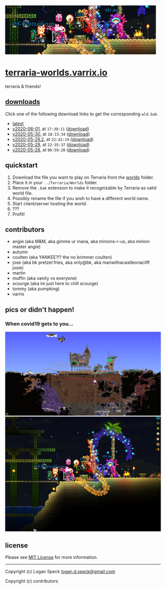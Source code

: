 ![](assets/images/header.png)

# [terraria-worlds.varrix.io]

terraria & friends!

## [downloads]
Click one of the following download links to get the corresponding `wld.bak`.

- [latest]
- [v2020-06-01], at `17:39:11` ([download](https://github.com/varrix/terraria-worlds.varrix.io/releases/download/v2020-06-01/expertclass-2020_06_01_17.39.11.wld.bak))
- [v2020-05-30], at `18:15:34` ([download](https://github.com/varrix/terraria-worlds.varrix.io/releases/download/v2020-05-30/expertclass-2020_05_30_18.15.34.wld.bak))
- [v2020-05-29.2], at `22:42:19` ([download](https://github.com/varrix/terraria-worlds.varrix.io/releases/download/v2020-05-29.2/expertclass-2020_05_29_22.42.19.wld.bak))
- [v2020-05-29], at `22:35:37` ([download](https://github.com/varrix/terraria-worlds.varrix.io/releases/download/v2020-05-29/expertclass-2020_05_29_22.35.37.wld.bak))
- [v2020-05-28], at `00:59:28` ([download](https://github.com/varrix/terraria-worlds.varrix.io/releases/download/v2020-05-28/expertclass-2020_05_28_00.59.28.wld.bak))



## quickstart

1. Download the file you want to play on Terraria from the [worlds](worlds/) folder.
2. Place it in your `../Terraria/Worlds` folder.
3. Remove the `.bak` extension to make it recognizable by Terraria as valid world file.
4. Possibly rename the file if you wish to have a different world name.
5. Start client/server hosting the world.
6. ???
7. Profit!

## contributors
- angie (aka M&M, aka gimme ur mana, aka minions-r-us, aka minion master angie)
- autumn
- coulten (aka YANKEE?!? the no brimmer coulten)
- jose (aka bk pretzel fries, aka only@bk, aka manwithacastleonacliff josie)
- martin
- muffin (aka vanity vs everyone)
- scourge (aka im just here to chill scourge)
- tommy (aka pumpking)
- varrix

## pics or didn't happen!

### When covid19 gets to you...

![](assets/images/aaaaaaaaaa.png)
![](assets/images/c19-is-getting-to-us.png)

## license
Please see [MIT License](LICENSE) for more information.

---

Copyright (c) Logan Speck <logan.d.speck@gmail.com>

Copyright (c) contributors

[terraria-worlds.varrix.io]: http://terraria-worlds.varrix.io/
[downloads]: https://github.com/varrix/terraria-worlds.varrix.io/releases
[latest]: https://github.com/varrix/terraria-worlds.varrix.io/releases/latest
[v2020-06-01]: https://github.com/varrix/terraria-worlds.varrix.io/releases/tag/v2020-06-01
[v2020-05-30]: https://github.com/varrix/terraria-worlds.varrix.io/releases/tag/v2020-05-30
[v2020-05-29.2]: https://github.com/varrix/terraria-worlds.varrix.io/releases/tag/v2020-05-29.2
[v2020-05-29]: https://github.com/varrix/terraria-worlds.varrix.io/releases/tag/v2020-05-29
[v2020-05-28]: https://github.com/varrix/terraria-worlds.varrix.io/releases/tag/v2020-05-28

